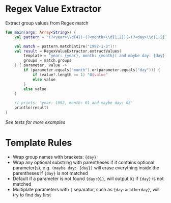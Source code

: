 # Regex Value Extractor
Extract group values from Regex match 
``` kotlin
fun main(args: Array<String>) {
    val pattern = "(?<year>\\d{4})-(?<month>\\d{1,2})(-(?<day>\\d{1,2}))?".toRegex()

    val match = pattern.matchEntire("1992-1-3")!!
    val result = RegexValueExtractor.extractValues(
        template = "year: {year}, month: {month}( and maybe day: {day})",
        groups = match.groups
    ) { parameter, value ->
        if (parameter.equals("month").or(parameter.equals("day"))) {
            if (value?.length == 1) "0$value"
            else value
        }
        else value
    }

    // prints: 'year: 1992, month: 01 and maybe day: 03'
    println(result)
}
```

_See tests for more examples_

# Template Rules
- Wrap group names with brackets: `{day}`
- Wrap any optional substring with parentheses if it contains optional parameter(s), e.g. `(maybe day: {day})` will erase everything inside the parentheses if `{day}` is not matched
- Default if a parameter is not found `{day:01}`, will output `01` if `{day}` is not matched
- Multiplate parameters with `|` separator, such as `{day:anotherday}`, will try to find `day` first
